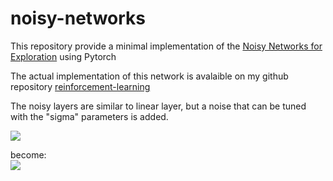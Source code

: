 <!-- This is commented out. -->
# noisy-networks

This repository provide a minimal implementation of the [Noisy Networks for Exploration](https://arxiv.org/pdf/1706.10295.pdf) using Pytorch

The actual implementation of this network is avalaible on my github repository [reinforcement-learning](https://github.com/thomashirtz/reinforcement-learning)


The noisy layers are similar to linear layer, but a noise that can be tuned with the "sigma" parameters is added.

<img src="https://render.githubusercontent.com/render/math?math=\Large y=w x%2Bb">

become:  
<img src="https://render.githubusercontent.com/render/math?math=\Large y=\left(\mu^{w}%2B\sigma^{w} \odot \varepsilon^{w}\right) x %2B \mu^{b}%2B\sigma^{b} \odot \varepsilon^{b}">
